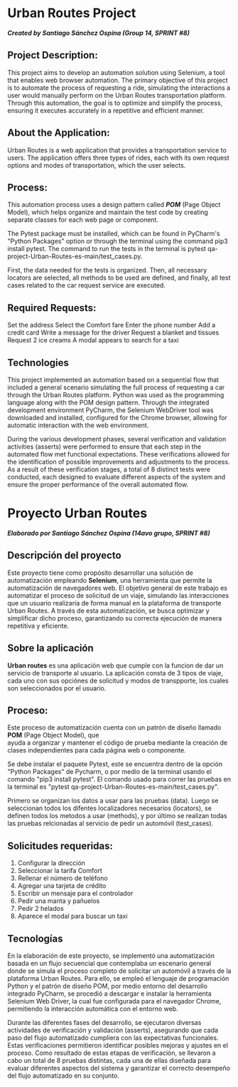 # Urban Routes Project
***Created by Santiago Sánchez Ospina (Group 14, SPRINT #8)***

## Project Description:

This project aims to develop an automation solution using Selenium, a tool that enables web browser automation. The primary objective of this project is to automate the process of requesting a ride, simulating the interactions a user would manually perform on the Urban Routes transportation platform. Through this automation, the goal is to optimize and simplify the process, ensuring it executes accurately in a repetitive and efficient manner.

## About the Application:

Urban Routes is a web application that provides a transportation service to users. The application offers three types of rides, each with its own request options and modes of transportation, which the user selects.

## Process:

This automation process uses a design pattern called ***POM*** (Page Object Model), which helps organize and maintain the test code by creating separate classes for each web page or component.

The Pytest package must be installed, which can be found in PyCharm's "Python Packages" option or through the terminal using the command pip3 install pytest. The command to run the tests in the terminal is pytest qa-project-Urban-Routes-es-main/test_cases.py.

First, the data needed for the tests is organized. Then, all necessary locators are selected, all methods to be used are defined, and finally, all test cases related to the car request service are executed.

## Required Requests:

Set the address
Select the Comfort fare
Enter the phone number
Add a credit card
Write a message for the driver
Request a blanket and tissues
Request 2 ice creams
A modal appears to search for a taxi

## Technologies

This project implemented an automation based on a sequential flow that included a general scenario simulating the full process of requesting a car through the Urban Routes platform. Python was used as the programming language along with the POM design pattern. Through the integrated development environment PyCharm, the Selenium WebDriver tool was downloaded and installed, configured for the Chrome browser, allowing for automatic interaction with the web environment.

During the various development phases, several verification and validation activities (asserts) were performed to ensure that each step in the automated flow met functional expectations. These verifications allowed for the identification of possible improvements and adjustments to the process. As a result of these verification stages, a total of 8 distinct tests were conducted, each designed to evaluate different aspects of the system and ensure the proper performance of the overall automated flow.


# Proyecto Urban Routes 

***Elaborado por Santiago Sánchez Ospina (14avo grupo, SPRINT #8)***

## Descripción del proyecto
Este proyecto tiene como propósito desarrollar una 
solución de automatización empleando **Selenium**, 
una herramienta que permite la automatización de 
navegadores web. El objetivo general de este trabajo es 
automatizar el proceso de solicitud de un viaje, simulando 
las interacciones que un usuario realizaría de forma manual
en la plataforma de transporte Urban Routes. A través de esta automatización, 
se busca optimizar y simplificar dicho proceso, garantizando su 
correcta ejecución de manera repetitiva y eficiente.

## Sobre la aplicación

**Urban routes** es una aplicación web que cumple con la 
funcion de dar  un servicio de transporte al usuario. 
La aplicación consta de 3 tipos de viaje, cada uno con sus opciónes
de solicitud y modos de transpporte, los cuales son seleccionados por el usuario.

## Proceso:

Este proceso de automatización cuenta con un patrón de diseño llamado
**POM** (Page Object Model), que  
ayuda a organizar y mantener el código de prueba mediante la creación de 
clases independientes para cada página web o componente. 

Se debe instalar el paquete Pytest, este se encuentra dentro de la 
opción "Python Packages" de Pycharm, o por medio de la terminal usando el comando 
"pip3 install pytest". El comando usado para correr las pruebas en la terminal es 
"pytest qa-project-Urban-Routes-es-main/test_cases.py".

Primero se organizan los datos a usar para las pruebas (data).
Luego se seleccionan todos los difentes localizadores necesarios (locators), 
se definen todos los metodos a usar (methods), y por último se realizan
todas las pruebas relcionadas al servicio de pedir un automóvil (test_cases).

## Solicitudes requeridas:
1. Configurar la dirección 
2. Seleccionar la tarifa Comfort
3. Rellenar el número de teléfono
4. Agregar una tarjeta de crédito
5. Escribir un mensaje para el controlador
6. Pedir una manta y pañuelos
7. Pedir 2 helados
8. Aparece el modal para buscar un taxi

## Tecnologías

En la elaboración de este proyecto, se implementó una automatización basada 
en un flujo secuencial que contemplaba un escenario general donde se simula 
el proceso completo de solicitar un automóvil a través de la plataforma Urban Routes. 
Para ello, se empleó el lenguaje de programación Python y el patrón de diseño POM, 
por medio entorno del desarrollo integrado PyCharm, se procedió a 
descargar e instalar la herramienta Selenium Web Driver, la cual fue configurada 
para el navegador Chrome, permitiendo la interacción automática con el 
entorno web.

Durante las diferentes fases del desarrollo, se ejecutaron diversas 
actividades de verificación y validación (asserts), asegurando que cada paso 
del flujo automatizado cumpliera con las expectativas funcionales. 
Estas verificaciones permitieron identificar posibles mejoras y ajustes 
en el proceso. Como resultado de estas etapas de verificación, se llevaron 
a cabo un total de 8 pruebas distintas, cada una de ellas diseñada para 
evaluar diferentes aspectos del sistema y garantizar el correcto desempeño 
del flujo automatizado en su conjunto.


